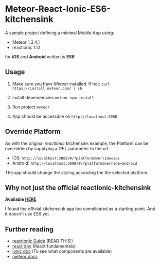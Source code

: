 # Meteor-React-Ionic-ES6-kitchensink

A sample project defining a minimal Mobile App using:

* Meteor 1.3.4.1
* reactionic 1.12

for **iOS** and **Android** written is **ES6**


## Usage
1. Make sure you have *Meteor* installed. If not:
	`curl https://install.meteor.com/ | sh`

2. Install dependencies
	`meteor npm install`
	
3. Run project
	`meteor`
4. App should be accessible on `http://localhost:3000`
	
## Override Platform
As with the original *reactionic* kitchensink example, the Platform can be overridden by supplying a *GET* parameter to the url

* iOS: `http://localhost:3000/#/?platformOverride=ios`
* Android: `http://localhost:3000/#/?platformOverride=android`

The app should change the styling according the the selected platform. 

## Why not just the official reactionic-kitchensink
**Available [HERE](https://github.com/reactionic/reactionic-kitchensink)**

I found the official kitchensink app too complicated as a starting point. And it doesn't use ES6 yet.

## Further reading
* [reactionic Guide](https://github.com/reactionic/reactionic/blob/master/GUIDE.md) (READ THIS!)
* [react doc](https://facebook.github.io/react/docs/getting-started.html) (React fundamentals)
* [ionic doc](http://ionicframework.com/docs/) (To see what components are available)
* [meteor docs](https://docs.meteor.com)

